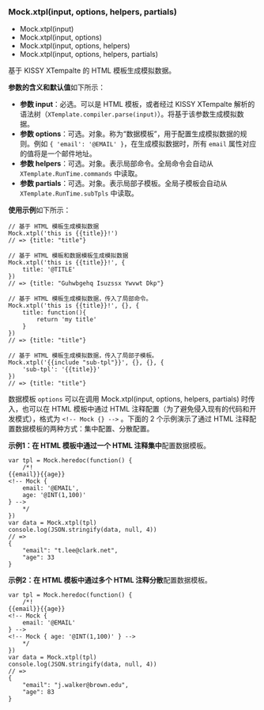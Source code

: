 ### Mock.xtpl(input, options, helpers, partials)

* Mock.xtpl(input)
* Mock.xtpl(input, options)
* Mock.xtpl(input, options, helpers)
* Mock.xtpl(input, options, helpers, partials)

基于 KISSY XTempalte 的 HTML 模板生成模拟数据。

**参数的含义和默认值**如下所示：

* **参数 input**：必选。可以是 HTML 模板，或者经过 KISSY XTempalte 解析的语法树（`XTemplate.compiler.parse(input)`）。将基于该参数生成模拟数据。
* **参数 options**：可选。对象。称为“数据模板”，用于配置生成模拟数据的规则。例如 `{ 'email': '@EMAIL' }`，在生成模拟数据时，所有 `email` 属性对应的值将是一个邮件地址。
* **参数 helpers**：可选。对象。表示局部命令。全局命令会自动从 `XTemplate.RunTime.commands` 中读取。
* **参数 partials**：可选。对象。表示局部子模板。全局子模板会自动从 `XTemplate.RunTime.subTpls` 中读取。

**使用示例**如下所示：

    // 基于 HTML 模板生成模拟数据
    Mock.xtpl('this is {{title}}!')
    // => {title: "title"}
    
    // 基于 HTML 模板和数据模板生成模拟数据
    Mock.xtpl('this is {{title}}!', {
        title: '@TITLE'
    })
    // => {title: "Guhwbgehq Isuzssx Ywvwt Dkp"}
    
    // 基于 HTML 模板生成模拟数据，传入了局部命令。
    Mock.xtpl('this is {{title}}!', {}, {
        title: function(){
            return 'my title'
        }
    })
    // => {title: "title"}
    
    // 基于 HTML 模板生成模拟数据，传入了局部子模板。
    Mock.xtpl('{{include "sub-tpl"}}', {}, {}, {
        'sub-tpl': '{{title}}'
    })
    // => {title: "title"}

数据模板 `options` 可以在调用 Mock.xtpl(input, options, helpers, partials) 时传入，也可以在 HTML 模板中通过 HTML 注释配置（为了避免侵入现有的代码和开发模式），格式为 `<!-- Mock {} -->` 。下面的 2 个示例演示了通过 HTML 注释配置数据模板的两种方式：集中配置、分散配置。
    
**示例1：**在 HTML 模板中通过一个 HTML 注释**集中**配置数据模板。

    var tpl = Mock.heredoc(function() {
        /*!
    {{email}}{{age}}
    <!-- Mock { 
        email: '@EMAIL',
        age: '@INT(1,100)'
    } -->
        */
    })
    var data = Mock.xtpl(tpl)
    console.log(JSON.stringify(data, null, 4))
    // =>
    {
        "email": "t.lee@clark.net",
        "age": 33
    }

**示例2：**在 HTML 模板中通过多个 HTML 注释**分散**配置数据模板。

    var tpl = Mock.heredoc(function() {
        /*!
    {{email}}{{age}}
    <!-- Mock { 
        email: '@EMAIL'
    } -->
    <!-- Mock { age: '@INT(1,100)' } -->
        */
    })
    var data = Mock.xtpl(tpl)
    console.log(JSON.stringify(data, null, 4))
    // =>
    {
        "email": "j.walker@brown.edu",
        "age": 83
    }
